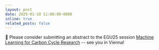 ```yaml
---
layout: post
date: 2025-01-10 11:00:00-0000
inline: true
related_posts: false
---
```


:ferris_wheel: Please consider submitting an abstract to the EGU25 session [Machine Learning for Carbon Cycle Research](https://meetingorganizer.copernicus.org/EGU25/session/53562) -- see you in Vienna!
